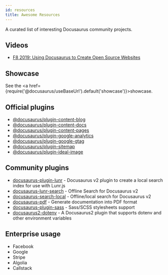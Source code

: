 ```yaml
---
id: resources
title: Awesome Resources
---
```


A curated list of interesting Docusaurus community projects.

## Videos

- [F8 2019: Using Docusaurus to Create Open Source Websites](https://www.youtube.com/watch?v=QcGJsf6mgZE)

## Showcase

See the <a href={require('@docusaurus/useBaseUrl').default('showcase')}>showcase</a>.

## Official plugins

- [@docusaurus/plugin-content-blog](using-plugins.md#docusaurusplugin-content-blog)
- [@docusaurus/plugin-content-docs](using-plugins.md#docusaurusplugin-content-docs)
- [@docusaurus/plugin-content-pages](using-plugins.md#docusaurusplugin-content-pages)
- [@docusaurus/plugin-google-analytics](using-plugins.md#docusaurusplugin-google-analytics)
- [@docusaurus/plugin-google-gtag](using-plugins.md#docusaurusplugin-google-gtag)
- [@docusaurus/plugin-sitemap](using-plugins.md#docusaurusplugin-sitemap)
- [@docusaurus/plugin-ideal-image](using-plugins.md#docusaurusplugin-ideal-image)

## Community plugins

- [docusaurus-plugin-lunr](https://github.com/daldridge/docusaurus-plugin-lunr) - Docusaurus v2 plugin to create a local search index for use with Lunr.js
- [docusaurus-lunr-search](https://github.com/lelouch77/docusurus-lunr-search) - Offline Search for Docusaurus v2
- [docusaurus-search-local](https://github.com/cmfcmf/docusaurus-search-local) - Offline/local search for Docusaurus v2
- [docusaurus-pdf](https://github.com/KohheePeace/docusaurus-pdf) - Generate documentation into PDF format
- [docusaurus-plugin-sass](https://github.com/rlamana/docusaurus-plugin-sass) - Sass/SCSS stylesheets support
- [docusaurus2-dotenv](https://github.com/jonnynabors/docusaurus2-dotenv) - A Docusaurus2 plugin that supports dotenv and other environment variables

## Enterprise usage

- Facebook
- Google
- Stripe
- Algolia
- Callstack
